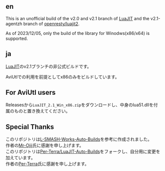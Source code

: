 ## en
This is an unofficial build of the v2.0 and v2.1 branch of [LuaJIT](https://github.com/LuaJIT/LuaJIT) and the v2.1-agentzh branch of [openresty/luajit2](https://github.com/openresty/luajit2).

As of 2023/12/05, only the build of the library for Winodws(x86/x64) is supported.

## ja
[LuaJIT](https://github.com/LuaJIT/LuaJIT)のv2.1ブランチの非公式ビルドです。

AviUtlでの利用を前提としてx86のみをビルドしています。

## For AviUtl users
Releasesから`LuaJIT_2.1_Win_x86.zip`をダウンロードし、中身のlua51.dllを付属のものと置き換えてください。

## Special Thanks
このリポジトリは[L-SMASH-Works-Auto-Builds](https://github.com/Mr-Ojii/L-SMASH-Works-Auto-Builds)を参考に作成されました。  
作者の[Mr-Ojii](https://github.com/Mr-Ojii)氏に感謝を申し上げます。  
このリポジトリは[Per-Terra/LuaJIT-Auto-Builds](https://github.com/Per-Terra/LuaJIT-Auto-Builds)をフォークし、自分用に変更を加えています。  
作者の[Per-Terra](https://github.com/Per-Terra)氏に感謝を申し上げます。
